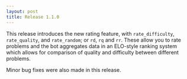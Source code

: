 ```yaml
---
layout: post
title: Release 1.1.0
---
```




This release introduces the new rating feature, with `rate_difficulty`, `rate_quality`, and `rate_random`; or `rd`, `rq` and `rr`. These allow you to rate problems and the bot aggregates data in an ELO-style ranking system which allows for comparison of quality and difficulty between different problems. 

Minor bug fixes were also made in this release. 
